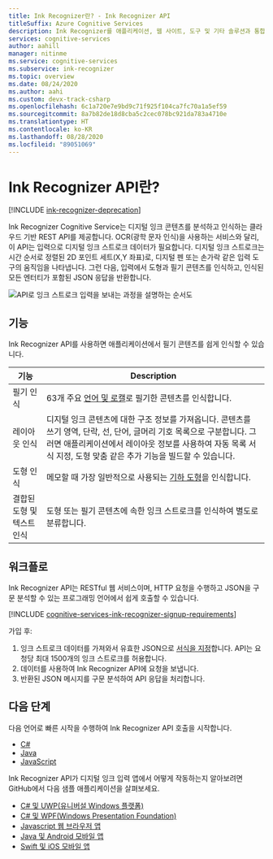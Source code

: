 ```yaml
---
title: Ink Recognizer란? - Ink Recognizer API
titleSuffix: Azure Cognitive Services
description: Ink Recognizer를 애플리케이션, 웹 사이트, 도구 및 기타 솔루션과 통합하여 잉크 스트로크 데이터를 입력으로 식별하고 사용하도록 합니다.
services: cognitive-services
author: aahill
manager: nitinme
ms.service: cognitive-services
ms.subservice: ink-recognizer
ms.topic: overview
ms.date: 08/24/2020
ms.author: aahi
ms.custom: devx-track-csharp
ms.openlocfilehash: 6c1a720e7e9bd9c71f925f104ca7fc70a1a5ef59
ms.sourcegitcommit: 8a7b82de18d8cba5c2cec078bc921da783a4710e
ms.translationtype: HT
ms.contentlocale: ko-KR
ms.lasthandoff: 08/28/2020
ms.locfileid: "89051069"
---
```

# <a name="what-is-the-ink-recognizer-api"></a>Ink Recognizer API란?

[!INCLUDE [ink-recognizer-deprecation](includes/deprecation-note.md)]

Ink Recognizer Cognitive Service는 디지털 잉크 콘텐츠를 분석하고 인식하는 클라우드 기반 REST API를 제공합니다. OCR(광학 문자 인식)을 사용하는 서비스와 달리, 이 API는 입력으로 디지털 잉크 스트로크 데이터가 필요합니다. 디지털 잉크 스트로크는 시간 순서로 정렬된 2D 포인트 세트(X,Y 좌표)로, 디지털 펜 또는 손가락 같은 입력 도구의 움직임을 나타냅니다. 그런 다음, 입력에서 도형과 필기 콘텐츠를 인식하고, 인식된 모든 엔터티가 포함된 JSON 응답을 반환합니다.

![API로 잉크 스트로크 입력을 보내는 과정을 설명하는 순서도](media/ink-recognizer-pen-graph.svg)

## <a name="features"></a>기능

Ink Recognizer API를 사용하면 애플리케이션에서 필기 콘텐츠를 쉽게 인식할 수 있습니다. 

|기능  |Description  |
|---------|---------|
| 필기 인식 | 63개 주요 [언어 및 로캘](language-support.md)로 필기한 콘텐츠를 인식합니다. | 
| 레이아웃 인식 | 디지털 잉크 콘텐츠에 대한 구조 정보를 가져옵니다. 콘텐츠를 쓰기 영역, 단락, 선, 단어, 글머리 기호 목록으로 구분합니다. 그러면 애플리케이션에서 레이아웃 정보를 사용하여 자동 목록 서식 지정, 도형 맞춤 같은 추가 기능을 빌드할 수 있습니다. |
| 도형 인식 | 메모할 때 가장 일반적으로 사용되는 [기하 도형](concepts/send-ink-data.md#shapes-recognized-by-the-ink-recognizer-api)을 인식합니다. |
| 결합된 도형 및 텍스트 인식 | 도형 또는 필기 콘텐츠에 속한 잉크 스트로크를 인식하여 별도로 분류합니다.|

## <a name="workflow"></a>워크플로

Ink Recognizer API는 RESTful 웹 서비스이며, HTTP 요청을 수행하고 JSON을 구문 분석할 수 있는 프로그래밍 언어에서 쉽게 호출할 수 있습니다.

[!INCLUDE [cognitive-services-ink-recognizer-signup-requirements](../../../includes/cognitive-services-ink-recognizer-signup-requirements.md)]

가입 후:

1. 잉크 스트로크 데이터를 가져와서 유효한 JSON으로 [서식을 지정](concepts/send-ink-data.md#sending-ink-data)합니다. API는 요청당 최대 1500개의 잉크 스트로크를 허용합니다. 
1. 데이터를 사용하여 Ink Recognizer API에 요청을 보냅니다.
1. 반환된 JSON 메시지를 구문 분석하여 API 응답을 처리합니다.

## <a name="next-steps"></a>다음 단계

다음 언어로 빠른 시작을 수행하여 Ink Recognizer API 호출을 시작합니다.
* [C#](quickstarts/csharp.md)
* [Java](quickstarts/java.md)
* [JavaScript](quickstarts/javascript.md)

Ink Recognizer API가 디지털 잉크 입력 앱에서 어떻게 작동하는지 알아보려면 GitHub에서 다음 샘플 애플리케이션을 살펴보세요.
* [C# 및 UWP(유니버설 Windows 플랫폼)](https://go.microsoft.com/fwlink/?linkid=2089803)  
* [C# 및 WPF(Windows Presentation Foundation)](https://go.microsoft.com/fwlink/?linkid=2089804)
* [Javascript 웹 브라우저 앱](https://go.microsoft.com/fwlink/?linkid=2089908)       
* [Java 및 Android 모바일 앱](https://go.microsoft.com/fwlink/?linkid=2089906)
* [Swift 및 iOS 모바일 앱](https://go.microsoft.com/fwlink/?linkid=2089805)
